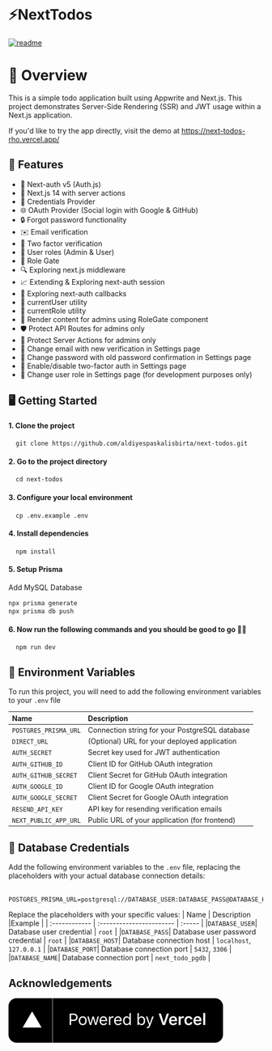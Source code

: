 # ⚡NextTodos

[![readme](https://github.com/aldiyespaskalisbirta/next-todos/assets/84847746/555281de-d345-468a-a790-8e2ae52487ad)](https://ext-todos-rho.vercel.app/)

# 🔎 Overview

This is a simple todo application built using Appwrite and Next.js. This project demonstrates Server-Side Rendering (SSR) and JWT usage within a Next.js application.

If you'd like to try the app directly, visit the demo at https://next-todos-rho.vercel.app/

## 🤙 Features

- 🔐 Next-auth v5 (Auth.js)
- 🚀 Next.js 14 with server actions
- 🔑 Credentials Provider
- 🌐 OAuth Provider (Social login with Google & GitHub)
- 🔒 Forgot password functionality
- ✉️ Email verification
- 📱 Two factor verification
- 👥 User roles (Admin & User)
- 🚧 Role Gate
- 🔍 Exploring next.js middleware
- 📈 Extending & Exploring next-auth session
- 🔄 Exploring next-auth callbacks
- 🧑 currentUser utility
- 👮 currentRole utility
- 👑 Render content for admins using RoleGate component
- 🛡️ Protect API Routes for admins only
- 🔐 Protect Server Actions for admins only
- 📧 Change email with new verification in Settings page
- 🔑 Change password with old password confirmation in Settings page
- 🔔 Enable/disable two-factor auth in Settings page
- 🔄 Change user role in Settings page (for development purposes only)

## 🖥️ Getting Started

#### 1. Clone the project

```shell
  git clone https://github.com/aldiyespaskalisbirta/next-todos.git
```

#### 2. Go to the project directory

```shell
  cd next-todos
```

#### 3. Configure your local environment

```shell
  cp .env.example .env
```

#### 4. Install dependencies

```shell
  npm install
```

#### 5. Setup Prisma

Add MySQL Database

```shell
npx prisma generate
npx prisma db push

```

#### 6. Now run the following commands and you should be good to go 💪🏼

```shell
  npm run dev
```

## 🔑 Environment Variables

To run this project, you will need to add the following environment variables to your `.env` file

| Name                  | Description                                    |
| :-------------------- | :--------------------------------------------- |
| `POSTGRES_PRISMA_URL` | Connection string for your PostgreSQL database |
| `DIRECT_URL`          | (Optional) URL for your deployed application   |
| `AUTH_SECRET`         | Secret key used for JWT authentication         |
| `AUTH_GITHUB_ID`      | Client ID for GitHub OAuth integration         |
| `AUTH_GITHUB_SECRET`  | Client Secret for GitHub OAuth integration     |
| `AUTH_GOOGLE_ID`      | Client ID for Google OAuth integration         |
| `AUTH_GOOGLE_SECRET`  | Client Secret for Google OAuth integration     |
| `RESEND_API_KEY`      | API key for resending verification emails      |
| `NEXT_PUBLIC_APP_URL` | Public URL of your application (for frontend)  |

## 🔐 Database Credentials

Add the following environment variables to the `.env` file, replacing the placeholders with your actual database connection details:

```shell
  POSTGRES_PRISMA_URL=postgresql://DATABASE_USER:DATABASE_PASS@DATABASE_HOST:DATABASE_PORT/DATABASE_NAME
```

Replace the placeholders with your specific values:
| Name | Description |Example |
| :------------ | :----------------------- | :----- |
|`DATABASE_USER`| Database user credential | `root` |
|`DATABASE_PASS`| Database user password credential | `root` |
|`DATABASE_HOST`| Database connection host | `localhost`, `127.0.0.1` |
|`DATABASE_PORT`| Database connection port | `5432`, `3306` |
|`DATABASE_NAME`| Database connection port | `next_todo_pgdb` |

## Acknowledgements

[![Powered by Vercel](https://raw.githubusercontent.com/abumalick/powered-by-vercel/master/powered-by-vercel.svg)](https://vercel.com?utm_source=powered-by-vercel)
